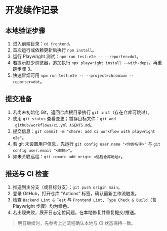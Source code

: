 # 开发续作记录

## 本地验证步骤
1. 进入前端目录：`cd frontend`。
2. 首次运行或依赖更新后执行 `npm install`。
3. 运行 Playwright 测试：`npm run test:e2e -- --reporter=dot`。
4. 若提示缺少浏览器，追加执行 `npx playwright install --with-deps`，再重跑步骤 3。
5. 快速冒烟可用 `npm run test:e2e -- --project=chromium --reporter=dot`。

## 提交准备
1. 若尚未初始化 Git，返回仓库根目录执行 `git init`（存在仓库可跳过）。
2. 使用 `git status` 查看变更；暂存目标文件：`git add .github/workflows/ci.yml AGENTS.md`。
3. 提交信息：`git commit -m "chore: add ci workflow with playwright e2e"`。
4. 若 git 未设置用户信息，先运行 `git config user.name "<你的名字>"` 与 `git config user.email "<邮箱>"`。
5. 如未关联远程：`git remote add origin <远程仓库地址>`。

## 推送与 CI 检查
1. 推送到主分支（或目标分支）：`git push origin main`。
2. 登录 GitHub，打开仓库 “Actions” 标签，确认最新工作流触发。
3. 检查 `Backend Lint & Test` 与 `Frontend Lint, Type Check & Build`（含 Playwright 步骤）均为绿色。
4. 若出现失败，展开日志定位问题，在本地修复并重复提交/推送。

> 明日继续时，先参考上述流程确认本地与 CI 状态保持一致。
